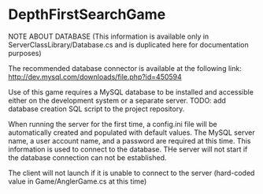 DepthFirstSearchGame
====================

NOTE ABOUT DATABASE
(This information is available only in ServerClassLibrary/Database.cs and is duplicated here for documentation purposes)

The recommended database connector is available at the following link: http://dev.mysql.com/downloads/file.php?id=450594

Use of this game requires a MySQL database to be installed and accessible either on the development system or a separate server.
TODO: add database creation SQL script to the project repository.

When running the server for the first time, a config.ini file will be automatically created and populated with default values. The MySQL server name, a user account name, and a password are required at this time. This information is used to connect to the database. THe server will not start if the database connection can not be established.

The client will not launch if it is unable to connect to the server (hard-coded value in Game/AnglerGame.cs at this time)
